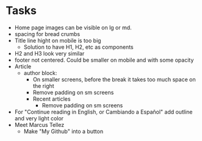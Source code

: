 # Tasks

- Home page images can be visible on lg or md.
- spacing for bread crumbs
- Title line hight on mobile is too big
  - Solution to have H1, H2, etc as components
- H2 and H3 look very similar
- footer not centered. Could be smaller on mobile and with some opacity
- Article
  - author block:
    - On smaller screens, before the break it takes too much space on the right
    - Remove padding on sm screens
    - Recent articles
      - Remove padding on sm screens
- For "Continue reading in English, or Cambiando a Español" add outline and very light color
- Meet Marcus Tellez
  - Make "My Github" into a button
